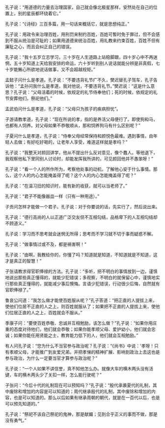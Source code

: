 孔子说：“用道德的力量去治理国家，自己就会像北极星那样，安然处在自己的位置上，别的星辰都环绕着它。”

孔子说：“《诗经》三百多篇，用一句话来概括它，就是思想纯正。”

孔子说：用政令来治理百姓，用刑罚来制约百姓，百姓可暫时免于罪过，但不会感到不服从统治是可耻的；如果用道德来统治百姓，用礼教来约束百姓，百姓不但有廉耻之心，而且会纠正自己的错误。

孔子说：“我十五岁立志学习，三十岁在人生道路上站稳脚跟，四十岁心中不再迷惘，五十岁知道上天给我安排的命运，六十岁听到别人说话就能分辨是非真假，七十岁能鮪心所欲地说话做事，又不会超越规矩。”

孟懿子问什么是孝道。孔子说：“不要违背礼节疒不久，樊迟替孔子驾车，孔子告诉他：“孟孙问我什么是孝道，我对他说，不要违背礼节。”樊迟说：“这是什么意思？孔子说：“父母活着的时候，依规定的礼节侍奉他们；死的时候，依规定的礼节安葬他们，祭祀他们。”

孟武伯问什么是孝道，孔子说：“父母只为孩子的疾病担忧”。

子游请教孝道，孔子说：“现在所说的孝，指的是养活父母便行了。即使狗和马，也都有人饲养。对父母如果不恭敬顺从，那和饲养狗马有什么区别呢？”

子夏问什么是孝道，孔子说：“侍奉父母经常保持和颜悦色最难。遇到事情，由年轻人去做；有好吃好喝的，让老年人享受，难道这样就是孝吗？”

孔子说：“我整天对颜回讲学，他从不提出什么反对意见，像个蠢人。等他退下，我观察他私下里同别人讨论时，却能发挥我所讲的，可见颜回他并不愚笨呀！”

孔子说：“看一个人的所作所为，考察他处事的动机，了解他心安于什么事情。那么，这个人的内心怎能掩盖得了呢？这个人的内心怎能掩盖得了呢？”

孔子说：“在温习旧的知识时，能有新的收获，就可以当老师了。”

孔子说：“君子不能像器皿一样（只有一种用途）。”

子贡问怎样才能做一个君子。孔子说：对于你要说的话，先实行了，然后说出来。

孔子说：“德行高尚的人以正道广泛交友但不互相勾结，品格卑下的人互相勾结却不顾道义。”

孔子说：学习而不思考就会迷惘无所得；思考而不学习就不切于事而疑惑不解。

孔子说：“做事情过或不及，都是祸害啊！”

孔子说：“由啊，我教给你的，你懂了吗？知道就是知道，不知道就是不知道，这才是真正的智慧！”

子张请教求得官职俸禄的方法。孔子说：“多听，把不明白的事情放到一边，谨慎地说出那些真正懂得的，就能少犯错误；多观察，不明白的就保留心中，谨慎地实行那些真正懂得的，就能减少事后懊悔。言语少犯错误，行动很少后悔，自然就有官职俸禄了。”

鲁哀公问道：“我怎么做才能使百姓服从呢？”孔子答道：“把正直的人提拔上来，使他们位居不正直的人之上，则百姓就服从了；如果把不正直的人提拔上来，使他们位居正直的人之上，百姓就会不服从。”

季康子问：“要使百姓恭敬、忠诚并互相勉励，该怎么做？”孔子说：“如果你用庄重的态度对待他们，他们就会恭敬；如果你能孝顺父母、爱护幼小，他们就会忠诚；如果你能任用贤能之士，教育能力低下的人，他们就会互相勉励。”

有人问孔子说：“您为什么不当官参与政治呢？孔子说：“《尚书》中说：'孝呀！只有孝顺父母，才能推广到友爱兄弟。并把孝悌的精神扩展、影响到政治上去这也是参与政治，为什么一定要当官才算参与政治呢？”

孔子说：“一个人如果不讲信誉，真不知他怎么办。就像大车的横木两头没有活键，车的横木两头少了关扣一样，怎么能行驶呢？”

子张问：“今后十代的礼制现在可以预知吗？”孔子说：“殷代承袭夏代的礼制，其中废除和增加的内容是可以知道的；周代继承殷代的礼制，其中废除和增加的内容，也是可以知道的。那么以后如果有继承周朝的朝代，就是在一百代以后，也是可以预先知道的。”

孔子说：“祭祀不该自己祭祀的鬼神，那是献媚；见到合乎正义的事而不做，那是没有勇气。”

